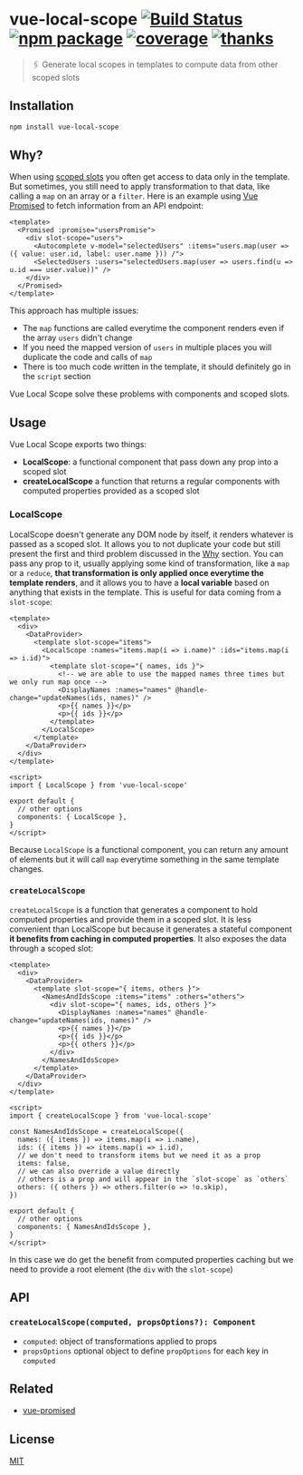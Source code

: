 # vue-local-scope [![Build Status](https://badgen.net/circleci/github/posva/vue-local-scope)](https://circleci.com/gh/posva/vue-local-scope) [![npm package](https://badgen.net/npm/v/vue-local-scope)](https://www.npmjs.com/package/vue-local-scope) [![coverage](https://badgen.net/codecov/c/github/posva/vue-local-scope)](https://codecov.io/github/posva/vue-local-scope) [![thanks](https://badgen.net/badge/thanks/♥/pink)](https://github.com/posva/thanks)

> 🖇 Generate local scopes in templates to compute data from other scoped slots

## Installation

```sh
npm install vue-local-scope
```

## Why?

When using [scoped slots](https://vuejs.org/v2/guide/components-slots.html#Scoped-Slots) you often get access to data only in the template. But sometimes, you still need to apply transformation to that data, like calling a `map` on an array or a `filter`. Here is an example using [Vue Promised](https://github.com/posva/vue-promised) to fetch information from an API endpoint:

```vue
<template>
  <Promised :promise="usersPromise">
    <div slot-scope="users">
      <Autocomplete v-model="selectedUsers" :items="users.map(user => ({ value: user.id, label: user.name })) /">
      <SelectedUsers :users="selectedUsers.map(user => users.find(u => u.id === user.value))" />
    </div>
  </Promised>
</template>
```

This approach has multiple issues:

- The `map` functions are called everytime the component renders even if the array `users` didn't change
- If you need the mapped version of `users` in multiple places you will duplicate the code and calls of `map`
- There is too much code written in the template, it should definitely go in the `script` section

Vue Local Scope solve these problems with components and scoped slots.

## Usage

Vue Local Scope exports two things:

- **LocalScope**: a functional component that pass down any prop into a scoped slot
- **createLocalScope** a function that returns a regular components with computed properties provided as a scoped slot

### LocalScope

LocalScope doesn't generate any DOM node by itself, it renders whatever is passed as a scoped slot. It allows you to not duplicate your code but still present the first and third problem discussed in the [Why](#Why) section. You can pass any prop to it, usually applying some kind of transformation, like a `map` or a `reduce`, **that transformation is only applied once everytime the template renders**, and it allows you to have a **local variable** based on anything that exists in the template. This is useful for data coming from a `slot-scope`:

```vue
<template>
  <div>
    <DataProvider>
      <template slot-scope="items">
        <LocalScope :names="items.map(i => i.name)" :ids="items.map(i => i.id)">
          <template slot-scope="{ names, ids }">
            <!-- we are able to use the mapped names three times but we only run map once -->
            <DisplayNames :names="names" @handle-change="updateNames(ids, names)" />
            <p>{{ names }}</p>
            <p>{{ ids }}</p>
          </template>
        </LocalScope>
      </template>
    </DataProvider>
  </div>
</template>

<script>
import { LocalScope } from 'vue-local-scope'

export default {
  // other options
  components: { LocalScope },
}
</script>
```

Because `LocalScope` is a functional component, you can return any amount of elements but it will call `map` everytime something in the same template changes.

### `createLocalScope`

`createLocalScope` is a function that generates a component to hold computed properties and provide them in a scoped slot. It is less convenient than LocalScope but because it generates a stateful component **it benefits from caching in computed properties**. It also exposes the data through a scoped slot:

```vue
<template>
  <div>
    <DataProvider>
      <template slot-scope="{ items, others }">
        <NamesAndIdsScope :items="items" :others="others">
          <div slot-scope="{ names, ids, others }">
            <DisplayNames :names="names" @handle-change="updateNames(ids, names)" />
            <p>{{ names }}</p>
            <p>{{ ids }}</p>
            <p>{{ others }}</p>
          </div>
        </NamesAndIdsScope>
      </template>
    </DataProvider>
  </div>
</template>

<script>
import { createLocalScope } from 'vue-local-scope'

const NamesAndIdsScope = createLocalScope({
  names: ({ items }) => items.map(i => i.name),
  ids: ({ items }) => items.map(i => i.id),
  // we don't need to transform items but we need it as a prop
  items: false,
  // we can also override a value directly
  // others is a prop and will appear in the `slot-scope` as `others`
  others: ({ others }) => others.filter(o => !o.skip),
})

export default {
  // other options
  components: { NamesAndIdsScope },
}
</script>
```

In this case we do get the benefit from computed properties caching but we need to provide a root element (the `div` with the `slot-scope`)

## API

### `createLocalScope(computed, propsOptions?): Component`

- `computed`: object of transformations applied to props
- `propsOptions` optional object to define `propOptions` for each key in `computed`

## Related

- [vue-promised](https://github.com/posva/vue-promised)

## License

[MIT](http://opensource.org/licenses/MIT)
